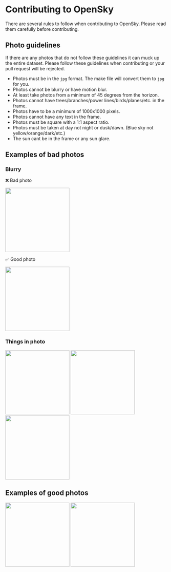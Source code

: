 # Contributing to OpenSky

There are several rules to follow when contributing to OpenSky. Please read them carefully before contributing.

## Photo guidelines

If there are any photos that do not follow these guidelines it can muck up the entire dataset. Please follow these guidelines when contributing or your pull request will be rejected.

- Photos must be in the `jpg` format. The make file will convert them to `jpg` for you.
- Photos cannot be blurry or have motion blur.
- At least take photos from a minimum of 45 degrees from the horizon. 
- Photos cannot have trees/branches/power lines/birds/planes/etc. in the frame.
- Photos have to be a minimum of 1000x1000 pixels.
- Photos cannot have any text in the frame.
- Photos must be square with a 1:1 aspect ratio.
- Photos must be taken at day not night or dusk/dawn. (Blue sky not yellow/orange/dark/etc.)
- The sun cant be in the frame or any sun glare.
## Examples of bad photos

### Blurry

❌ Bad photo

<img src="https://github.com/awesomelewis2007/opensky/blob/master/examples/blurry.jpg?raw=true " width="200" />

✅ Good photo

<img src="https://github.com/awesomelewis2007/opensky/blob/master/examples/ok_1.jpg?raw=true " width="200" />

### Things in photo

<img src="https://github.com/awesomelewis2007/opensky/blob/master/examples/powerline.jpg?raw=true" width="200"/>

<img src="https://github.com/awesomelewis2007/opensky/blob/master/examples/tree.jpg?raw=true" width="200" />

<img src="https://github.com/awesomelewis2007/opensky/blob/master/examples/sun.jpg?raw=true" width="200" />

## Examples of good photos

<img src="https://github.com/awesomelewis2007/opensky/blob/master/examples/ok_2.jpg?raw=true" width="200" />

<img src="https://github.com/awesomelewis2007/opensky/blob/master/examples/ok_3.jpg?raw=true" width="200" />
